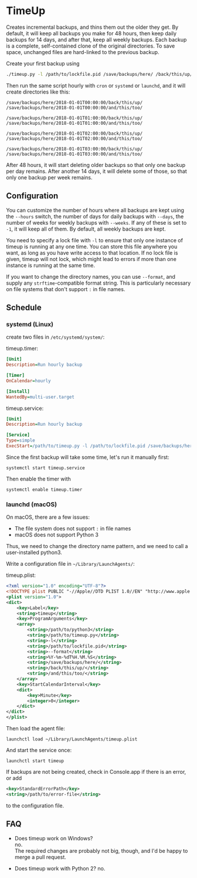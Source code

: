 # TimeUp

Creates incremental backups, and thins them out the older they get. By default, it will keep all backups you make for 48 hours, then keep daily backups for 14 days, and after that, keep all weekly backups. Each backup is a complete, self-contained clone of the original directories. To save space, unchanged files are hard-linked to the previous backup.

Create your first backup using

```bash
./timeup.py -l /path/to/lockfile.pid /save/backups/here/ /back/this/up/ /and/this/too/
```

Then run the same script hourly with `cron` or `systemd` or `launchd`, and it will create directories like this:

```
/save/backups/here/2018-01-01T00:00:00/back/this/up/
/save/backups/here/2018-01-01T00:00:00/and/this/too/

/save/backups/here/2018-01-01T01:00:00/back/this/up/
/save/backups/here/2018-01-01T01:00:00/and/this/too/

/save/backups/here/2018-01-01T02:00:00/back/this/up/
/save/backups/here/2018-01-01T02:00:00/and/this/too/

/save/backups/here/2018-01-01T03:00:00/back/this/up/
/save/backups/here/2018-01-01T03:00:00/and/this/too/
```

After 48 hours, it will start deleting older backups so that only one backup per day remains. After another 14 days, it will delete some of those, so that only one backup per week remains.

## Configuration

You can customize the number of hours where all backups are kept using the `--hours` switch, the number of days for daily backups with `--days`, the number of weeks for weekly backups with `--weeks`. If any of these is set to `-1`, it will keep all of them. By default, all weekly backups are kept.

You need to specify a lock file with `-l` to ensure that only one instance of timeup is running at any one time. You can store this file anywhere you want, as long as you have write access to that location. If no lock file is given, timeup will not lock, which might lead to errors if more than one instance is running at the same time.

If you want to change the directory names, you can use `--format`, and supply any `strftime`-compatible format string. This is particularly necessary on file systems that don't support `:` in file names.

## Schedule

### systemd (Linux)

create two files in `/etc/systemd/system/`:

timeup.timer:
```ini
[Unit]
Description=Run hourly backup

[Timer]
OnCalendar=hourly

[Install]
WantedBy=multi-user.target
```

timeup.service:
```ini
[Unit]
Description=Run hourly backup

[Service]
Type=simple
ExecStart=/path/to/timeup.py -l /path/to/lockfile.pid /save/backups/here/ /back/this/up/ /and/this/too/
```

Since the first backup will take some time, let's run it manually first:
```
systemctl start timeup.service
```

Then enable the timer with
```
systemctl enable timeup.timer
```

### launchd (macOS)

On macOS, there are a few issues:
- The file system does not support `:` in file names
- macOS does not support Python 3

Thus, we need to change the directory name pattern, and we need to call a user-installed python3.

Write a configuration file in `~/Library/LaunchAgents/`:

timeup.plist:
```xml
<?xml version="1.0" encoding="UTF-8"?>
<!DOCTYPE plist PUBLIC "-//Apple//DTD PLIST 1.0//EN" "http://www.apple.com/DTDs/PropertyList-1.0.dtd">
<plist version="1.0">
<dict>
    <key>Label</key>
    <string>timeup</string>
    <key>ProgramArguments</key>
    <array>
        <string>/path/to/python3</string>
        <string>/path/to/timeup.py</string>
        <string>-l</string>
        <string>/path/to/lockfile.pid</string>
        <string>--format</string>
        <string>%Y-%m-%dT%H.%M.%S</string>
        <string>/save/backups/here/</string>
        <string>/back/this/up/</string>
        <string>/and/this/too/</string>
    </array>
    <key>StartCalendarInterval</key>
    <dict>
        <key>Minute</key>
        <integer>0</integer>
    </dict>
</dict>
</plist>
```

Then load the agent file:
```
launchctl load ~/Library/LaunchAgents/timeup.plist
```

And start the service once:
```
launchctl start timeup
```

If backups are not being created, check in Console.app if there is an error, or add

```xml
<key>StandardErrorPath</key>
<string>/path/to/error-file</string>
```

to the configuration file.

## FAQ

- Does timeup work on Windows?  
  no.  
  The required changes are probably not big, though, and I'd be happy to merge a pull request.

- Does timeup work with Python 2?
  no.
